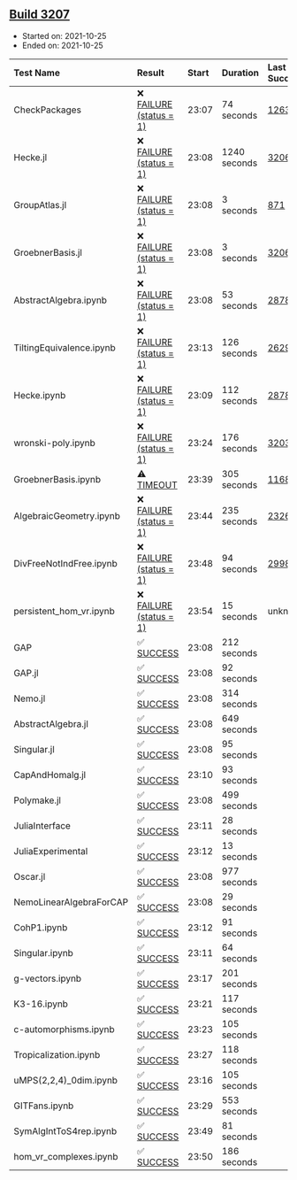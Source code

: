 ## [Build 3207](https://oscarci.mathematik.uni-kl.de/job/oscar-stable/3207/)

* Started on: 2021-10-25
* Ended on: 2021-10-25

| Test Name    | Result | Start | Duration | Last Success | First Failure |
|:-------------|:-------|:------|:---------|:-------------|:--------------|
| CheckPackages | ❌ [FAILURE (status = 1)](https://oscarci.mathematik.uni-kl.de/job/oscar-stable/3207/artifact/logs/build-3207/CheckPackages.log) | 23:07 | 74 seconds | [1263](https://oscarci.mathematik.uni-kl.de/job/oscar-stable/1263/) | [1264](https://oscarci.mathematik.uni-kl.de/job/oscar-stable/1264/) |
| Hecke.jl | ❌ [FAILURE (status = 1)](https://oscarci.mathematik.uni-kl.de/job/oscar-stable/3207/artifact/logs/build-3207/Hecke.jl.log) | 23:08 | 1240 seconds | [3206](https://oscarci.mathematik.uni-kl.de/job/oscar-stable/3206/) | [3207](https://oscarci.mathematik.uni-kl.de/job/oscar-stable/3207/) |
| GroupAtlas.jl | ❌ [FAILURE (status = 1)](https://oscarci.mathematik.uni-kl.de/job/oscar-stable/3207/artifact/logs/build-3207/GroupAtlas.jl.log) | 23:08 | 3 seconds | [871](https://oscarci.mathematik.uni-kl.de/job/oscar-stable/871/) | [872](https://oscarci.mathematik.uni-kl.de/job/oscar-stable/872/) |
| GroebnerBasis.jl | ❌ [FAILURE (status = 1)](https://oscarci.mathematik.uni-kl.de/job/oscar-stable/3207/artifact/logs/build-3207/GroebnerBasis.jl.log) | 23:08 | 3 seconds | [3206](https://oscarci.mathematik.uni-kl.de/job/oscar-stable/3206/) | [3207](https://oscarci.mathematik.uni-kl.de/job/oscar-stable/3207/) |
| AbstractAlgebra.ipynb | ❌ [FAILURE (status = 1)](https://oscarci.mathematik.uni-kl.de/job/oscar-stable/3207/artifact/logs/build-3207/AbstractAlgebra.ipynb.log) | 23:08 | 53 seconds | [2878](https://oscarci.mathematik.uni-kl.de/job/oscar-stable/2878/) | [2879](https://oscarci.mathematik.uni-kl.de/job/oscar-stable/2879/) |
| TiltingEquivalence.ipynb | ❌ [FAILURE (status = 1)](https://oscarci.mathematik.uni-kl.de/job/oscar-stable/3207/artifact/logs/build-3207/TiltingEquivalence.ipynb.log) | 23:13 | 126 seconds | [2629](https://oscarci.mathematik.uni-kl.de/job/oscar-stable/2629/) | [2630](https://oscarci.mathematik.uni-kl.de/job/oscar-stable/2630/) |
| Hecke.ipynb | ❌ [FAILURE (status = 1)](https://oscarci.mathematik.uni-kl.de/job/oscar-stable/3207/artifact/logs/build-3207/Hecke.ipynb.log) | 23:09 | 112 seconds | [2878](https://oscarci.mathematik.uni-kl.de/job/oscar-stable/2878/) | [2879](https://oscarci.mathematik.uni-kl.de/job/oscar-stable/2879/) |
| wronski-poly.ipynb | ❌ [FAILURE (status = 1)](https://oscarci.mathematik.uni-kl.de/job/oscar-stable/3207/artifact/logs/build-3207/wronski-poly.ipynb.log) | 23:24 | 176 seconds | [3203](https://oscarci.mathematik.uni-kl.de/job/oscar-stable/3203/) | [3204](https://oscarci.mathematik.uni-kl.de/job/oscar-stable/3204/) |
| GroebnerBasis.ipynb | ⚠ [TIMEOUT](https://oscarci.mathematik.uni-kl.de/job/oscar-stable/3207/artifact/logs/build-3207/GroebnerBasis.ipynb.log) | 23:39 | 305 seconds | [1168](https://oscarci.mathematik.uni-kl.de/job/oscar-stable/1168/) | [1169](https://oscarci.mathematik.uni-kl.de/job/oscar-stable/1169/) |
| AlgebraicGeometry.ipynb | ❌ [FAILURE (status = 1)](https://oscarci.mathematik.uni-kl.de/job/oscar-stable/3207/artifact/logs/build-3207/AlgebraicGeometry.ipynb.log) | 23:44 | 235 seconds | [2326](https://oscarci.mathematik.uni-kl.de/job/oscar-stable/2326/) | [2327](https://oscarci.mathematik.uni-kl.de/job/oscar-stable/2327/) |
| DivFreeNotIndFree.ipynb | ❌ [FAILURE (status = 1)](https://oscarci.mathematik.uni-kl.de/job/oscar-stable/3207/artifact/logs/build-3207/DivFreeNotIndFree.ipynb.log) | 23:48 | 94 seconds | [2998](https://oscarci.mathematik.uni-kl.de/job/oscar-stable/2998/) | [2999](https://oscarci.mathematik.uni-kl.de/job/oscar-stable/2999/) |
| persistent_hom_vr.ipynb | ❌ [FAILURE (status = 1)](https://oscarci.mathematik.uni-kl.de/job/oscar-stable/3207/artifact/logs/build-3207/persistent_hom_vr.ipynb.log) | 23:54 | 15 seconds | unknown | unknown |
| GAP | ✅ [SUCCESS](https://oscarci.mathematik.uni-kl.de/job/oscar-stable/3207/artifact/logs/build-3207/GAP.log) | 23:08 | 212 seconds |  |  |
| GAP.jl | ✅ [SUCCESS](https://oscarci.mathematik.uni-kl.de/job/oscar-stable/3207/artifact/logs/build-3207/GAP.jl.log) | 23:08 | 92 seconds |  |  |
| Nemo.jl | ✅ [SUCCESS](https://oscarci.mathematik.uni-kl.de/job/oscar-stable/3207/artifact/logs/build-3207/Nemo.jl.log) | 23:08 | 314 seconds |  |  |
| AbstractAlgebra.jl | ✅ [SUCCESS](https://oscarci.mathematik.uni-kl.de/job/oscar-stable/3207/artifact/logs/build-3207/AbstractAlgebra.jl.log) | 23:08 | 649 seconds |  |  |
| Singular.jl | ✅ [SUCCESS](https://oscarci.mathematik.uni-kl.de/job/oscar-stable/3207/artifact/logs/build-3207/Singular.jl.log) | 23:08 | 95 seconds |  |  |
| CapAndHomalg.jl | ✅ [SUCCESS](https://oscarci.mathematik.uni-kl.de/job/oscar-stable/3207/artifact/logs/build-3207/CapAndHomalg.jl.log) | 23:10 | 93 seconds |  |  |
| Polymake.jl | ✅ [SUCCESS](https://oscarci.mathematik.uni-kl.de/job/oscar-stable/3207/artifact/logs/build-3207/Polymake.jl.log) | 23:08 | 499 seconds |  |  |
| JuliaInterface | ✅ [SUCCESS](https://oscarci.mathematik.uni-kl.de/job/oscar-stable/3207/artifact/logs/build-3207/JuliaInterface.log) | 23:11 | 28 seconds |  |  |
| JuliaExperimental | ✅ [SUCCESS](https://oscarci.mathematik.uni-kl.de/job/oscar-stable/3207/artifact/logs/build-3207/JuliaExperimental.log) | 23:12 | 13 seconds |  |  |
| Oscar.jl | ✅ [SUCCESS](https://oscarci.mathematik.uni-kl.de/job/oscar-stable/3207/artifact/logs/build-3207/Oscar.jl.log) | 23:08 | 977 seconds |  |  |
| NemoLinearAlgebraForCAP | ✅ [SUCCESS](https://oscarci.mathematik.uni-kl.de/job/oscar-stable/3207/artifact/logs/build-3207/NemoLinearAlgebraForCAP.log) | 23:08 | 29 seconds |  |  |
| CohP1.ipynb | ✅ [SUCCESS](https://oscarci.mathematik.uni-kl.de/job/oscar-stable/3207/artifact/logs/build-3207/CohP1.ipynb.log) | 23:12 | 91 seconds |  |  |
| Singular.ipynb | ✅ [SUCCESS](https://oscarci.mathematik.uni-kl.de/job/oscar-stable/3207/artifact/logs/build-3207/Singular.ipynb.log) | 23:11 | 64 seconds |  |  |
| g-vectors.ipynb | ✅ [SUCCESS](https://oscarci.mathematik.uni-kl.de/job/oscar-stable/3207/artifact/logs/build-3207/g-vectors.ipynb.log) | 23:17 | 201 seconds |  |  |
| K3-16.ipynb | ✅ [SUCCESS](https://oscarci.mathematik.uni-kl.de/job/oscar-stable/3207/artifact/logs/build-3207/K3-16.ipynb.log) | 23:21 | 117 seconds |  |  |
| c-automorphisms.ipynb | ✅ [SUCCESS](https://oscarci.mathematik.uni-kl.de/job/oscar-stable/3207/artifact/logs/build-3207/c-automorphisms.ipynb.log) | 23:23 | 105 seconds |  |  |
| Tropicalization.ipynb | ✅ [SUCCESS](https://oscarci.mathematik.uni-kl.de/job/oscar-stable/3207/artifact/logs/build-3207/Tropicalization.ipynb.log) | 23:27 | 118 seconds |  |  |
| uMPS(2,2,4)_0dim.ipynb | ✅ [SUCCESS](https://oscarci.mathematik.uni-kl.de/job/oscar-stable/3207/artifact/logs/build-3207/uMPS-2-2-4-_0dim.ipynb.log) | 23:16 | 105 seconds |  |  |
| GITFans.ipynb | ✅ [SUCCESS](https://oscarci.mathematik.uni-kl.de/job/oscar-stable/3207/artifact/logs/build-3207/GITFans.ipynb.log) | 23:29 | 553 seconds |  |  |
| SymAlgIntToS4rep.ipynb | ✅ [SUCCESS](https://oscarci.mathematik.uni-kl.de/job/oscar-stable/3207/artifact/logs/build-3207/SymAlgIntToS4rep.ipynb.log) | 23:49 | 81 seconds |  |  |
| hom_vr_complexes.ipynb | ✅ [SUCCESS](https://oscarci.mathematik.uni-kl.de/job/oscar-stable/3207/artifact/logs/build-3207/hom_vr_complexes.ipynb.log) | 23:50 | 186 seconds |  |  |
